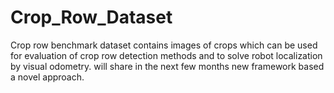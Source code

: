 # Crop_Row_Dataset
Crop row benchmark dataset contains images of crops which can be used for evaluation of crop row detection methods and to solve robot localization by visual odometry.
will share in the next few months new framework based a novel approach.
